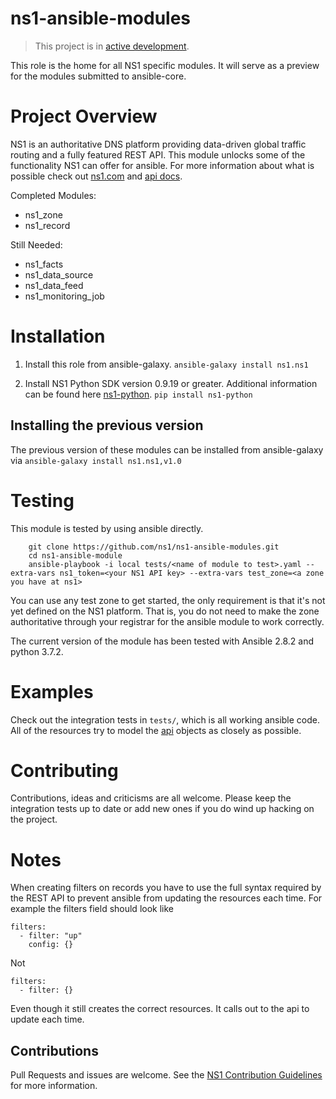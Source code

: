 # ns1-ansible-modules
> This project is in [active development](https://github.com/ns1/community/blob/master/project_status/ACTIVE_DEVELOPMENT.md).

This role is the home for all NS1 specific modules.  It will serve as a preview for the modules submitted to ansible-core.

# Project Overview

NS1 is an authoritative DNS platform providing data-driven global traffic routing and a fully featured REST API. This module unlocks some of the functionality NS1 can offer for ansible. For more information about what is possible check out [ns1.com](ns1.com) and [api docs](https://ns1.com/api/).

Completed Modules:
 - ns1_zone
 - ns1_record

Still Needed:
 - ns1_facts
 - ns1_data_source
 - ns1_data_feed
 - ns1_monitoring_job

# Installation

1. Install this role from ansible-galaxy. 
   ```ansible-galaxy install ns1.ns1```

2. Install NS1 Python SDK version 0.9.19 or greater. Additional information can be found here [ns1-python](https://github.com/ns1/ns1-python).
   ```pip install ns1-python``` 

## Installing the previous version

The previous version of these modules can be installed from ansible-galaxy via `ansible-galaxy install ns1.ns1,v1.0`

# Testing

This module is tested by using ansible directly. 

```
	git clone https://github.com/ns1/ns1-ansible-modules.git
	cd ns1-ansible-module
	ansible-playbook -i local tests/<name of module to test>.yaml --extra-vars ns1_token=<your NS1 API key> --extra-vars test_zone=<a zone you have at ns1>
```

You can use any test zone to get started, the only requirement is that it's not yet defined on the NS1 platform. That is, you do not need to make the zone authoritative through your registrar for the ansible module to work correctly.

The current version of the module has been tested with Ansible 2.8.2 and python 3.7.2.

# Examples

Check out the integration tests in `tests/`, which is all working ansible code. All of the resources try to model the [api](https://ns1.com/api/) objects as closely as possible. 

# Contributing

Contributions, ideas and criticisms are all welcome. Please keep the integration tests up to date or add new ones if you do wind up hacking on the project.

# Notes

When creating filters on records you have to use the full syntax required by the REST API to prevent ansible from updating the resources each time. For example the filters field should look like 
```
filters:
  - filter: "up"
    config: {}
```
Not
```
filters:
  - filter: {}
```
Even though it still creates the correct resources. It calls out to the api to update each time.

Contributions
---
Pull Requests and issues are welcome. See the [NS1 Contribution Guidelines](https://github.com/ns1/community) for more information.
